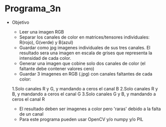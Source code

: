 # Programa_3n
* Objetivo

	* Leer una imagen RGB
	* Separar los canales de color en matrices/tensores individuales: R(rojo), G(verde) y B(azul)
	* Guardar como jpg imagenes individuales de sus tres canales. El resultado sera una imagen en escala de grises que representa la intensidad de cada color.
	* Generar una imagen que cobine solo dos canales de color (el faltante debe contener valores cero)
	* Guardar 3 imagenes en RGB (.jpg) con canales faltantes de cada color:

	1.Solo canales R y G, y mandando a ceros el canal B
	2.Solo canales R y B, y mandando a ceros el canal G
	3.Solo canales G y B, y mandando a ceros el canal R

	* El resultado deben ser imagenes a color pero 'raras' debido a la falta de un canal
	* Para este programa pueden usar OpenCV y/o numpy y/o PIL